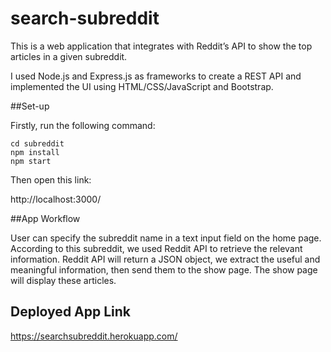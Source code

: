 # search-subreddit

This is a web application that integrates with Reddit’s API to show the top articles in a given subreddit. 

I used Node.js and Express.js as frameworks to create a REST API and implemented the UI using HTML/CSS/JavaScript and Bootstrap.

##Set-up

Firstly, run the following command:

```
cd subreddit
npm install
npm start
```

Then open this link:

http://localhost:3000/

##App Workflow

User can specify the subreddit name in a text input field on the home page. According to this subreddit, we used Reddit API to retrieve the relevant information.  Reddit API will return a JSON object, we extract the useful and meaningful information, then send them to the show page. The show page will display these articles. 

## Deployed App Link

https://searchsubreddit.herokuapp.com/


